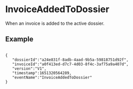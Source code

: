 # InvoiceAddedToDossier
When an invoice is added to the active dossier.

## Example

```

{
   "dossierId":"a24e831f-8adb-4aad-9b5a-59818751d92f",
   "invoiceId":"a0f413ed-d7c7-4d03-8f4c-3af75a9a407d",
   "version":"V1",
   "timestamp":1651320564289,
   "eventName":"InvoiceAddedToDossier"
}
    
```